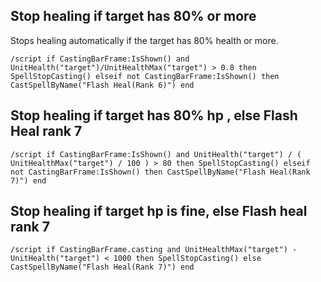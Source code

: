 ## Stop healing if target has 80% or more
Stops healing automatically if the target has 80% health or more.
```
/script if CastingBarFrame:IsShown() and UnitHealth("target")/UnitHealthMax("target") > 0.8 then SpellStopCasting() elseif not CastingBarFrame:IsShown() then CastSpellByName("Flash Heal(Rank 6)") end
```
 

## Stop healing if target has 80% hp , else Flash Heal rank 7
```
/script if CastingBarFrame:IsShown() and UnitHealth("target") / ( UnitHealthMax("target") / 100 ) > 80 then SpellStopCasting() elseif not CastingBarFrame:IsShown() then CastSpellByName("Flash Heal(Rank 7)") end
```


## Stop healing if target hp is fine, else Flash heal rank 7
```
/script if CastingBarFrame.casting and UnitHealthMax("target") - UnitHealth("target") < 1000 then SpellStopCasting() else CastSpellByName("Flash Heal(Rank 7)") end
```
